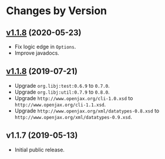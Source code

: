 # Changes by Version

## [v1.1.8](https://github.com/openjax/cli/compare/66904382f0460f9a8ae4f2e74eb838e3c0c05116..HEAD) (2020-05-23)
* Fix logic edge in `Options`.
* Improve javadocs.

## [v1.1.8](https://github.com/openjax/cli/compare/b5e8b6172aa8b90393e157a0d423db0284a89ff8..66904382f0460f9a8ae4f2e74eb838e3c0c05116) (2019-07-21)
* Upgrade `org.libj:test:0.6.9` to `0.7.0`.
* Upgrade `org.libj:util:0.7.9` to `0.8.0`.
* Upgrade `http://www.openjax.org/cli-1.0.xsd` to `http://www.openjax.org/cli-1.1.xsd`.
* Upgrade `http://www.openjax.org/xml/datatypes-0.8.xsd` to `http://www.openjax.org/xml/datatypes-0.9.xsd`.

## v1.1.7 (2019-05-13)
* Initial public release.